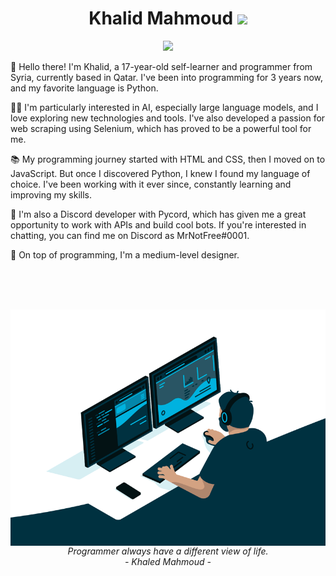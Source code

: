 <h1 align="center">Khalid Mahmoud <img src="https://media.giphy.com/media/TEnXkcsHrP4YedChhA/giphy.gif" width="35"></h1>
<p align="center">
  <a href="https://github.com/DenverCoder1/readme-typing-svg"><img src="https://readme-typing-svg.herokuapp.com?lines=Software+Developer;Python%20Expert;Algorithms%20|%20OOP%20;Always%20learning%20new%20things&center=true&width=500&height=50"></a>
</p>

👋 Hello there! I'm Khalid, a 17-year-old self-learner and programmer from Syria, currently based in Qatar. I've been into programming for 3 years now, and my favorite language is Python.

👨‍💻 I'm particularly interested in AI, especially large language models, and I love exploring new technologies and tools. I've also developed a passion for web scraping using Selenium, which has proved to be a powerful tool for me.

📚 My programming journey started with HTML and CSS, then I moved on to JavaScript. But once I discovered Python, I knew I found my language of choice. I've been working with it ever since, constantly learning and improving my skills.

🤖 I'm also a Discord developer with Pycord, which has given me a great opportunity to work with APIs and build cool bots. If you're interested in chatting, you can find me on Discord as MrNotFree#0001.

🎨 On top of programming, I'm a medium-level designer.

<br><br><br>

<p align="center">
  <img src="https://raw.githubusercontent.com/shameemreza/shameemreza/master/code.gif" style="float: right;">
  <br>
  <i>Programmer always have a different view of life.</i>
  <br>
  <i>- Khaled Mahmoud -</i>
</p>
